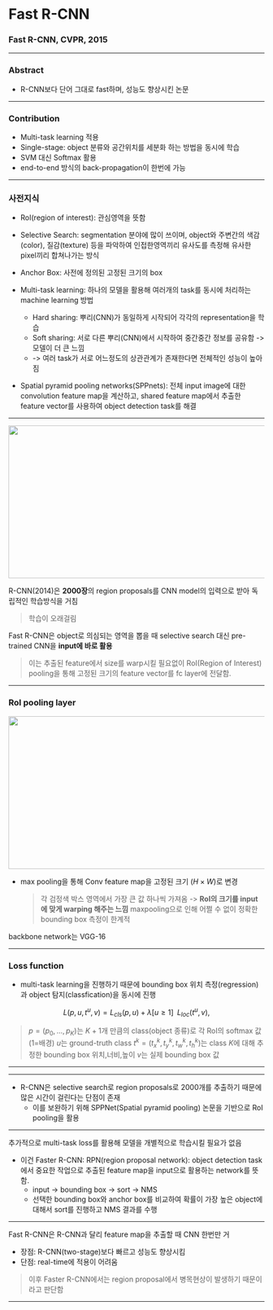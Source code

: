 # Fast R-CNN
### Fast R-CNN, CVPR, 2015
---
### Abstract
* R-CNN보다 단어 그대로 fast하며, 성능도 향상시킨 논문

---
### Contribution
* Multi-task learning 적용
* Single-stage: object 분류와 공간위치를 세분화 하는 방법을 동시에 학습
* SVM 대신 Softmax 활용
* end-to-end 방식의 back-propagation이 한번에 가능
---
### 사전지식
* RoI(region of interest): 관심영역을 뜻함
* Selective Search: segmentation 분야에 많이 쓰이며, object와 주변간의 색감(color), 질감(texture) 등을 파악하여 인접한영역끼리 유사도를 측정해 유사한 pixel끼리 합쳐나가는 방식
* Anchor Box: 사전에 정의된 고정된 크기의 box
* Multi-task learning: 하나의 모델을 활용해 여러개의 task를 동시에 처리하는 machine learning 방법
    * Hard sharing: 뿌리(CNN)가 동일하게 시작되어 각각의 representation을 학습
    * Soft sharing: 서로 다른 뿌리(CNN)에서 시작하여 중간중간 정보를 공유함 -> 모델이 더 큰 느낌
    * -> 여러 task가 서로 어느정도의 상관관계가 존재한다면 전체적인 성능이 높아짐

* Spatial pyramid pooling networks(SPPnets): 전체 input image에 대한 convolution feature map을 계산하고, shared feature map에서 추출한 feature vector를 사용하여 object detection task를 해결

---
<img src="https://github.com/mingii4922/object-detection/assets/79297596/c47bbdb7-afde-4b1a-94d9-792fbed69789" width="600" height="300">

R-CNN(2014)은 **2000장**의 region proposals를 CNN model의 입력으로 받아 독립적인 학습방식을 거침 
>학습이 오래걸림

Fast R-CNN은 object로 의심되는 영역을 뽑을 때 selective search 대신 pre-trained CNN을 **input에 바로 활용**

  > 이는 추출된 feature에서 size를 warp시킬 필요없이 RoI(Region of Interest) pooling을 통해 고정된 크기의 feature vector를 fc layer에 전달함.

---
### RoI pooling layer

<img src="https://github.com/mingii4922/object-detection/assets/79297596/0353fa00-50a4-4575-add6-70030e4a7707" width="600" height="300">

* max pooling을 통해 Conv feature map을 고정된 크기 $(H \times W)$로 변경
  > 각 검정색 박스 영역에서 가장 큰 값 하나씩 가져옴
  > -> **RoI의 크기를 input에 맞게 warping 해주는 느낌**
  > maxpooling으로 인해 어쩔 수 없이 정확한 bounding box 측정이 한계적
  
backbone network는 VGG-16

---
### Loss function

* multi-task learning을 진행하기 때문에 bounding box 위치 측정(regression)과 object 탐지(classfication)을 동시에 진행

$$L(p,u,t^u,v) = L_{cls}(p,u) + \lambda[u \geq 1] \, \, \, L_{loc}(t^u,v),$$

>$p=(p_0,...,p_K)$는 $K+1$개 만큼의 class(object 종류)로 각 RoI의 softmax 값 (1=배경)
$u$는 ground-truth class
$t^k=(t_x^k,t_y^k,t_w^k,t_h^k)$는 class $K$에 대해 추정한 bounding box 위치,너비,높이
$v$는 실제 bounding box 값

---

 
   
---
* R-CNN은 selective search로 region proposals로 2000개를 추출하기 때문에 많은 시간이 걸린다는 단점이 존재
  * 이를 보완하기 위해 SPPNet(Spatial pyramid pooling) 논문을 기반으로 RoI pooling을 활용
---
추가적으로 multi-task loss를 활용해 모델을 개별적으로 학습시킬 필요가 없음

* 이건 Faster R-CNN: RPN(region proposal network): object detection task에서 중요한 작업으로 추출된 feature map을 input으로 활용하는 network를 뜻함.
  * input -> bounding box -> sort -> NMS
  * 선택한 bounding box와 anchor box를 비교하여 확률이 가장 높은 object에 대해서 sort를 진행하고 NMS 결과를 수행
---
Fast R-CNN은 R-CNN과 달리 feature map을 추출할 때 CNN 한번만 거
* 장점: R-CNN(two-stage)보다 빠르고 성능도 향상시킴
* 단점: real-time에 적용이 어려움
> 이후 Faster R-CNN에서는 region proposal에서 병목현상이 발생하기 때문이라고 판단함

---
